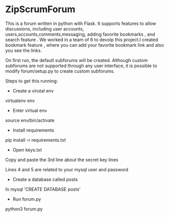 # ZipScrumForum
This is a forum written in python with Flask. It supports features to allow discussions, including user accounts, users,accounts,comments,messaging, adding favorite bookmarks , and search feature . We worked in a team of 6 to devolp this project.I created bookmark feature , where you can add your favorite bookmark link and also you see the links.

On first run, the default subforums will be created. Although custom subforums are not supported through any user interface, it is possible to modify forum/setup.py to create custom subforums.

Steps to get this running:
* Create a virutal env

virtualenv env

* Enter virtual env

source env/bin/activate

* Install requirements 

pip install -r requirements.txt

* Open keys.txt 

Copy and paste the 3rd line about the secret key lines

Lines 4 and 5 are related to your mysql user and password

* Create a database called posts

In mysql 'CREATE DATABASE posts'

* Run forum.py

python3 forum.py
